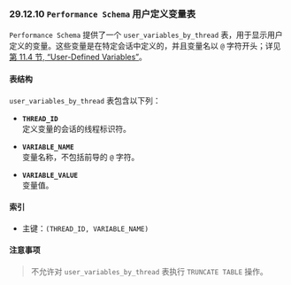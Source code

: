 ### 29.12.10 `Performance Schema` 用户定义变量表

`Performance Schema` 提供了一个 `user_variables_by_thread` 表，用于显示用户定义的变量。这些变量是在特定会话中定义的，并且变量名以 `@` 字符开头；详见 [第 11.4 节, “User-Defined Variables”](#section-11-4-user-defined-variables)。

#### 表结构

`user_variables_by_thread` 表包含以下列：

- **`THREAD_ID`**  
  定义变量的会话的线程标识符。

- **`VARIABLE_NAME`**  
  变量名称，不包括前导的 `@` 字符。

- **`VARIABLE_VALUE`**  
  变量值。

#### 索引

- 主键：`(THREAD_ID, VARIABLE_NAME)`

#### 注意事项
> 不允许对 `user_variables_by_thread` 表执行 `TRUNCATE TABLE` 操作。